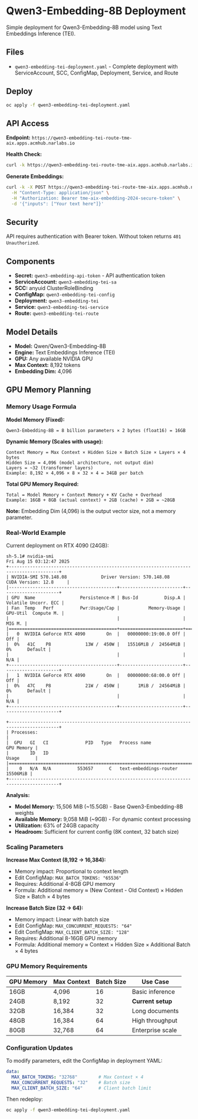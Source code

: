 # Qwen3-Embedding-8B Deployment

Simple deployment for Qwen3-Embedding-8B model using Text Embeddings Inference (TEI).

## Files

- `qwen3-embedding-tei-deployment.yaml` - Complete deployment with ServiceAccount, SCC, ConfigMap, Deployment, Service, and Route

## Deploy

```bash
oc apply -f qwen3-embedding-tei-deployment.yaml
```

## API Access

**Endpoint:** `https://qwen3-embedding-tei-route-tme-aix.apps.acmhub.narlabs.io`

**Health Check:**
```bash
curl -k https://qwen3-embedding-tei-route-tme-aix.apps.acmhub.narlabs.io/health
```

**Generate Embeddings:**
```bash
curl -k -X POST https://qwen3-embedding-tei-route-tme-aix.apps.acmhub.narlabs.io/embed \
  -H "Content-Type: application/json" \
  -H "Authorization: Bearer tme-aix-embedding-2024-secure-token" \
  -d '{"inputs": ["Your text here"]}'
```

## Security

API requires authentication with Bearer token. Without token returns `401 Unauthorized`.

## Components

- **Secret:** `qwen3-embedding-api-token` - API authentication token
- **ServiceAccount:** `qwen3-embedding-tei-sa`
- **SCC:** anyuid ClusterRoleBinding 
- **ConfigMap:** `qwen3-embedding-tei-config`
- **Deployment:** `qwen3-embedding-tei`
- **Service:** `qwen3-embedding-tei-service`
- **Route:** `qwen3-embedding-tei-route`

## Model Details

- **Model:** Qwen/Qwen3-Embedding-8B
- **Engine:** Text Embeddings Inference (TEI)
- **GPU:** Any available NVIDIA GPU
- **Max Context:** 8,192 tokens
- **Embedding Dim:** 4,096

## GPU Memory Planning

### Memory Usage Formula

**Model Memory (Fixed):**
```
Qwen3-Embedding-8B = 8 billion parameters × 2 bytes (float16) = 16GB
```

**Dynamic Memory (Scales with usage):**
```
Context Memory = Max Context × Hidden Size × Batch Size × Layers × 4 bytes
Hidden Size = 4,096 (model architecture, not output dim)
Layers = ~32 (transformer layers)
Example: 8,192 × 4,096 × 8 × 32 × 4 = 34GB per batch
```

**Total GPU Memory Required:**
```
Total = Model Memory + Context Memory + KV Cache + Overhead
Example: 16GB + 8GB (actual context) + 2GB (cache) + 2GB = ~28GB
```

**Note:** Embedding Dim (4,096) is the output vector size, not a memory parameter.

### Real-World Example

Current deployment on RTX 4090 (24GB):

```
sh-5.1# nvidia-smi
Fri Aug 15 03:12:47 2025       
+-----------------------------------------------------------------------------------------+
| NVIDIA-SMI 570.148.08             Driver Version: 570.148.08     CUDA Version: 12.8     |
|-----------------------------------------+------------------------+----------------------+
| GPU  Name                 Persistence-M | Bus-Id          Disp.A | Volatile Uncorr. ECC |
| Fan  Temp   Perf          Pwr:Usage/Cap |           Memory-Usage | GPU-Util  Compute M. |
|                                         |                        |               MIG M. |
|=========================================+========================+======================|
|   0  NVIDIA GeForce RTX 4090        On  |   00000000:19:00.0 Off |                  Off |
|  0%   41C    P8             13W /  450W |   15516MiB /  24564MiB |      0%      Default |
|                                         |                        |                  N/A |
+-----------------------------------------+------------------------+----------------------+
|   1  NVIDIA GeForce RTX 4090        On  |   00000000:68:00.0 Off |                  Off |
|  0%   47C    P8             21W /  450W |       1MiB /  24564MiB |      0%      Default |
|                                         |                        |                  N/A |
+-----------------------------------------+------------------------+----------------------+
                                                                                         
+-----------------------------------------------------------------------------------------+
| Processes:                                                                              |
|  GPU   GI   CI              PID   Type   Process name                        GPU Memory |
|        ID   ID                                                               Usage      |
|=========================================================================================|
|    0   N/A  N/A          553657      C   text-embeddings-router                15506MiB |
+-----------------------------------------------------------------------------------------+
```

**Analysis:**
- **Model Memory:** 15,506 MiB (~15.5GB) - Base Qwen3-Embedding-8B weights
- **Available Memory:** 9,058 MiB (~9GB) - For dynamic context processing  
- **Utilization:** 63% of 24GB capacity
- **Headroom:** Sufficient for current config (8K context, 32 batch size)

### Scaling Parameters

**Increase Max Context (8,192 → 16,384):**
- Memory impact: Proportional to context length
- Edit ConfigMap: `MAX_BATCH_TOKENS: "65536"`
- Requires: Additional 4-8GB GPU memory
- Formula: Additional memory ≈ (New Context - Old Context) × Hidden Size × Batch × 4 bytes

**Increase Batch Size (32 → 64):**
- Memory impact: Linear with batch size
- Edit ConfigMap: `MAX_CONCURRENT_REQUESTS: "64"`
- Edit ConfigMap: `MAX_CLIENT_BATCH_SIZE: "128"`
- Requires: Additional 8-16GB GPU memory
- Formula: Additional memory ≈ Context × Hidden Size × Additional Batch × 4 bytes

### GPU Memory Requirements

| GPU Memory | Max Context | Batch Size | Use Case |
|------------|-------------|------------|----------|
| 16GB | 4,096 | 16 | Basic inference |
| 24GB | 8,192 | 32 | **Current setup** |
| 32GB | 16,384 | 32 | Long documents |
| 48GB | 16,384 | 64 | High throughput |
| 80GB | 32,768 | 64 | Enterprise scale |

### Configuration Updates

To modify parameters, edit the ConfigMap in deployment YAML:

```yaml
data:
  MAX_BATCH_TOKENS: "32768"        # Max Context × 4
  MAX_CONCURRENT_REQUESTS: "32"    # Batch size
  MAX_CLIENT_BATCH_SIZE: "64"      # Client batch limit
```

Then redeploy:
```bash
oc apply -f qwen3-embedding-tei-deployment.yaml
```